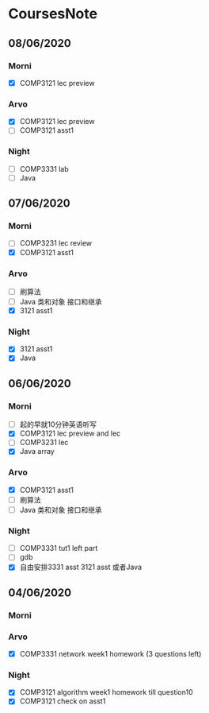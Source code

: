 # CoursesNote

## 08/06/2020

### Morni

- [x] COMP3121 lec preview

### Arvo

- [x] COMP3121 lec preview
- [ ] COMP3121 asst1

### Night

- [ ] COMP3331 lab
- [ ] Java

## 07/06/2020

### Morni

- [ ] COMP3231 lec review
- [x] COMP3121 asst1

### Arvo

- [ ] 刷算法
- [ ] Java 类和对象 接口和继承
- [x] 3121 asst1

### Night

- [x] 3121 asst1
- [x] Java

## 06/06/2020

### Morni

- [ ] 起的早就10分钟英语听写
- [x] COMP3121 lec preview and lec
- [ ] COMP3231 lec
- [x] Java array

### Arvo

- [x] COMP3121 asst1
- [ ] 刷算法
- [ ] Java 类和对象 接口和继承

### Night

- [ ] COMP3331 tut1 left part
- [ ] gdb
- [x] 自由安排3331 asst 3121 asst 或者Java

## 04/06/2020

### Morni

### Arvo

- [x] COMP3331 network week1 homework (3 questions left)

### Night

- [x] COMP3121 algorithm week1 homework till question10
- [x] COMP3121 check on asst1
